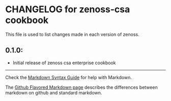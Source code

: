 # CHANGELOG for zenoss-csa cookbook

This file is used to list changes made in each version of zenoss.

## 0.1.0:

* Initial release of zenoss csa enterprise cookbook

- - -
Check the [Markdown Syntax Guide](http://daringfireball.net/projects/markdown/syntax) for help with Markdown.

The [Github Flavored Markdown page](http://github.github.com/github-flavored-markdown/) describes the differences between markdown on github and standard markdown.
